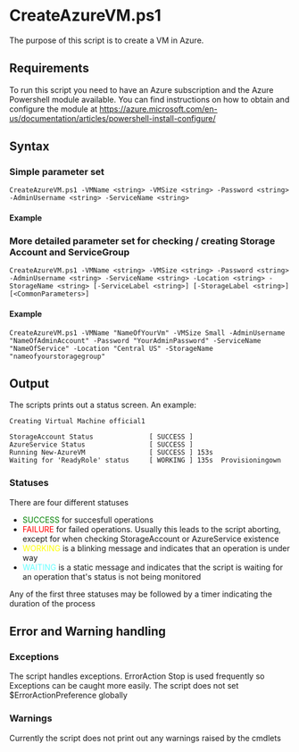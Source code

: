 # CreateAzureVM.ps1
The purpose of this script is to create a VM in Azure.

## Requirements
To run this script you need to have an Azure subscription and the Azure Powershell module available. You can find instructions on how to obtain and configure the module at https://azure.microsoft.com/en-us/documentation/articles/powershell-install-configure/
 

## Syntax
### Simple parameter set
	CreateAzureVM.ps1 -VMName <string> -VMSize <string> -Password <string> -AdminUsername <string> -ServiceName <string>

#### Example

### More detailed parameter set for checking / creating Storage Account and ServiceGroup
	CreateAzureVM.ps1 -VMName <string> -VMSize <string> -Password <string> -AdminUsername <string> -ServiceName <string> -Location <string> -StorageName <string> [-ServiceLabel <string>] [-StorageLabel <string>] [<CommonParameters>]
	
#### Example
	CreateAzureVM.ps1 -VMName "NameOfYourVm" -VMSize Small -AdminUsername "NameOfAdminAccount" -Password "YourAdminPassword" -ServiceName "NameOfService" -Location "Central US" -StorageName "nameofyourstoragegroup"
## Output
The scripts prints out a status screen. An example:

	Creating Virtual Machine official1
	
  	StorageAccount Status              [ SUCCESS ]
  	AzureService Status                [ SUCCESS ]
  	Running New-AzureVM                [ SUCCESS ] 153s
  	Waiting for 'ReadyRole' status     [ WORKING ] 135s  Provisioningown
	 
### Statuses
There are four different statuses
* <font color='green'>SUCCESS</font> for succesfull operations
* <font color='red'>FAILURE</font> for failed operations. Usually this leads to the script aborting, except for when checking StorageAccount or AzureService existence
* <font color='yellow'>WORKING</font> is a blinking message and indicates that an operation is under way
* <font color='#66ffff'>WAITING</font> is a static message and indicates that the script is waiting for an operation that's status is not being monitored

Any of the first three statuses may be followed by a timer indicating the duration of the process

## Error and Warning handling
### Exceptions
The script handles exceptions. ErrorAction Stop is used frequently so Exceptions can be caught more easily. The script does not set $ErrorActionPreference globally

### Warnings
Currently the script does not print out any warnings raised by the cmdlets





